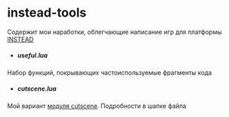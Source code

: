 instead-tools
=============
Содержит мои наработки, облегчающие написание игр для платформы [INSTEAD](http://instead.syscall.ru/index.html)

* ##### useful.lua
Набор функций, покрывающих частоиспользуемые фрагменты кода

* ##### cutscene.lua
Мой вариант [модуля cutscene](http://instead.syscall.ru/wiki/ru/gamedev/modules/cutscene). Подробности в шапке файла

